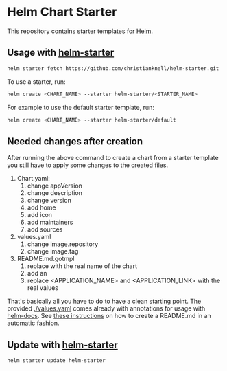 # Helm Chart Starter

This repository contains starter templates for [Helm](https://helm.sh).

## Usage with [helm-starter](https://github.com/salesforce/helm-starter)

```bash
helm starter fetch https://github.com/christianknell/helm-starter.git
```

To use a starter, run:

```bash
helm create <CHART_NAME> --starter helm-starter/<STARTER_NAME>
```

For example to use the default starter template, run:

```bash
helm create <CHART_NAME> --starter helm-starter/default
```

## Needed changes after creation

After running the above command to create a chart from a starter template you still have to apply some changes to the created files.

1. Chart.yaml:
   1. change appVersion
   2. change description
   3. change version
   4. add home
   5. add icon
   6. add maintainers
   7. add sources
2. values.yaml
   1. change image.repository
   2. change image.tag
3. README.md.gotmpl
   1. replace <CHARTNAME> with the real name of the chart
   2. add an <INTRODUCTION>
   3. replace <APPLICATION_NAME> and <APPLICATION_LINK> with the real values

That's basically all you have to do to have a clean starting point.
The provided [./values.yaml](values.yaml) comes already with annotations for usage with [helm-docs](https://github.com/norwoodj/helm-docs).
See [these instructions](https://github.com/christianknell/helm-charts/tree/main/development) on how to create a README.md in an automatic fashion.

## Update with [helm-starter](https://github.com/salesforce/helm-starter)

```bash
helm starter update helm-starter
```
